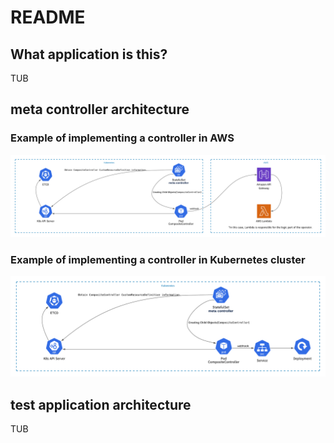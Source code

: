 # README

## What application is this?

TUB

## meta controller architecture

### Example of implementing a controller in AWS

![meta controller architecture](./image/meta-controller-aws-architecture.png)

### Example of implementing a controller in Kubernetes cluster

![meta controller architecture](./image/meta-controller-k8s-architecture.png)

## test application architecture

TUB